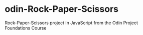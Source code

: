 # odin-Rock-Paper-Scissors
Rock-Paper-Scissors project in JavaScript from the Odin Project Foundations Course
